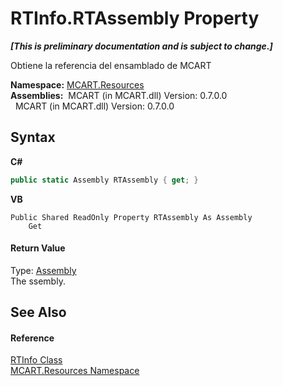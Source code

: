 # RTInfo.RTAssembly Property 
 _**\[This is preliminary documentation and is subject to change.\]**_

Obtiene la referencia del ensamblado de MCART

**Namespace:**&nbsp;<a href="041b170e-5907-685d-b002-4dcd9adea31f">MCART.Resources</a><br />**Assemblies:**&nbsp;&nbsp;MCART (in MCART.dll) Version: 0.7.0.0<br />&nbsp;&nbsp;MCART (in MCART.dll) Version: 0.7.0.0<br />

## Syntax

**C#**<br />
``` C#
public static Assembly RTAssembly { get; }
```

**VB**<br />
``` VB
Public Shared ReadOnly Property RTAssembly As Assembly
	Get
```


#### Return Value
Type: <a href="http://msdn2.microsoft.com/es-es/library/xbe1wdx9" target="_blank">Assembly</a><br />The ssembly.

## See Also


#### Reference
<a href="9c30bd9a-73a2-58c3-e857-621b4a73d057">RTInfo Class</a><br /><a href="041b170e-5907-685d-b002-4dcd9adea31f">MCART.Resources Namespace</a><br />